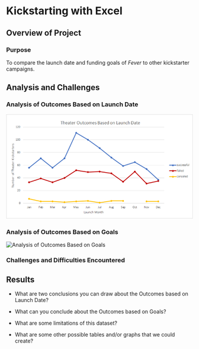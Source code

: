 # Kickstarting with Excel

## Overview of Project

### Purpose 

To compare the launch date and funding goals of *Fever* to other kickstarter campaigns.	

## Analysis and Challenges

### Analysis of Outcomes Based on Launch Date

![Analysis of Outcomes Based on Launch Date](/Resources/TheaterOutcomesbyLaunchDate.png)

### Analysis of Outcomes Based on Goals

![Analysis of Outcomes Based on Goals](/Resources/TheaterOutcomesbyGoals.png)

### Challenges and Difficulties Encountered

## Results

- What are two conclusions you can draw about the Outcomes based on Launch Date?

- What can you conclude about the Outcomes based on Goals?

- What are some limitations of this dataset?

- What are some other possible tables and/or graphs that we could create?

